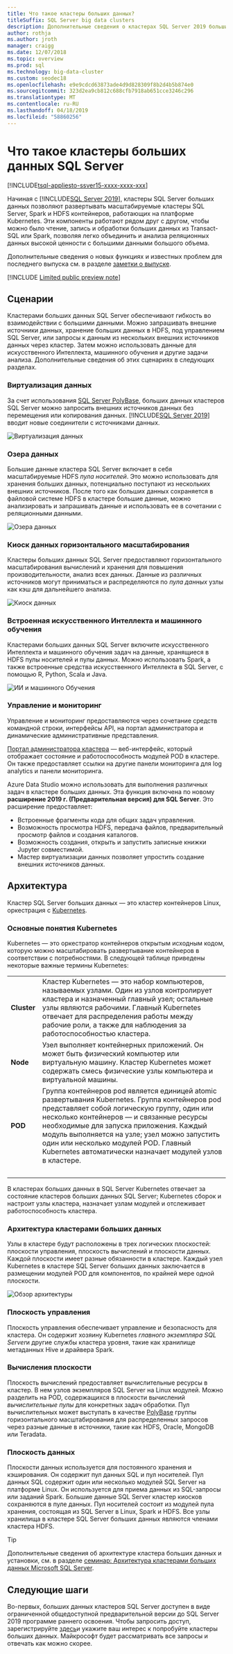 ```yaml
---
title: Что такое кластеры больших данных?
titleSuffix: SQL Server big data clusters
description: Дополнительные сведения о кластерах SQL Server 2019 больших данных (Предварительная версия), которые работают на платформе Kubernetes и обеспечивают масштабирование для реляционных и данные из HDFS.
author: rothja
ms.author: jroth
manager: craigg
ms.date: 12/07/2018
ms.topic: overview
ms.prod: sql
ms.technology: big-data-cluster
ms.custom: seodec18
ms.openlocfilehash: e9e9cdcd63873ade4d9d828309f8b2d4b5b874e0
ms.sourcegitcommit: 323d2ea9cb812c688cfb7918ab651cce3246c296
ms.translationtype: MT
ms.contentlocale: ru-RU
ms.lasthandoff: 04/18/2019
ms.locfileid: "58860256"
---
```

# <a name="what-are-sql-server-big-data-clusters"></a>Что такое кластеры больших данных SQL Server

[!INCLUDE[tsql-appliesto-ssver15-xxxx-xxxx-xxx](../includes/tsql-appliesto-ssver15-xxxx-xxxx-xxx.md)]

Начиная с [!INCLUDE[SQL Server 2019](../includes/sssqlv15-md.md)], кластеры SQL Server больших данных позволяют развертывать масштабируемые кластеры SQL Server, Spark и HDFS контейнеров, работающих на платформе Kubernetes. Эти компоненты работают рядом друг с другом, чтобы можно было чтение, запись и обработки больших данных из Transact-SQL или Spark, позволяя легко объединить и анализа реляционных данных высокой ценности с большими данными большого объема.

Дополнительные сведения о новых функциях и известных проблем для последнего выпуска см. в разделе [заметки о выпуске](release-notes-big-data-cluster.md).

[!INCLUDE [Limited public preview note](../includes/big-data-cluster-preview-note.md)]

## <a name="scenarios"></a>Сценарии

Кластерами больших данных SQL Server обеспечивают гибкость во взаимодействии с большими данными. Можно запрашивать внешние источники данных, хранение больших данных в HDFS, под управлением SQL Server, или запросы к данным из нескольких внешних источников данных через кластер. Затем можно использовать данные для искусственного Интеллекта, машинного обучения и другие задачи анализа. Дополнительные сведения об этих сценариях в следующих разделах.

### <a name="data-virtualization"></a>Виртуализация данных

За счет использования [SQL Server PolyBase](../relational-databases/polybase/polybase-guide.md), больших данных кластеров SQL Server можно запросить внешних источников данных без перемещения или копирования данных. [!INCLUDE[SQL Server 2019](../includes/sssqlv15-md.md)] вводит новые соединители с источниками данных.

![Виртуализация данных](media/big-data-cluster-overview/data-virtualization.png)

### <a name="data-lake"></a>Озера данных

Большие данные кластера SQL Server включает в себя масштабируемые HDFS *пула носителей*. Это можно использовать для хранения больших данных, потенциально поступают из нескольких внешних источников. После того как больших данных сохраняется в файловой системе HDFS в кластере большие данные, можно анализировать и запрашивать данные и использовать ее в сочетании с реляционными данными.

![Озера данных](media/big-data-cluster-overview/data-lake.png)

### <a name="scale-out-data-mart"></a>Киоск данных горизонтального масштабирования

Кластеры больших данных SQL Server предоставляют горизонтального масштабирования вычислений и хранения для повышения производительности, анализ всех данных. Данные из различных источников могут приниматься и распределяются по *пула данных* узлы как кэш для дальнейшего анализа.

![Киоск данных](media/big-data-cluster-overview/data-mart.png)

### <a name="integrated-ai-and-machine-learning"></a>Встроенная искусственного Интеллекта и машинного обучения

Кластерами больших данных SQL Server включите искусственного Интеллекта и машинного обучения задач на данные, хранящиеся в HDFS пулы носителей и пулы данных. Можно использовать Spark, а также встроенные средства искусственного Интеллекта в SQL Server, с помощью R, Python, Scala и Java.

![ИИ и машинного Обучения](media/big-data-cluster-overview/ai-ml-spark.png)

### <a name="management-and-monitoring"></a>Управление и мониторинг

Управление и мониторинг предоставляются через сочетание средств командной строки, интерфейсы API, на портал администратора и динамические административные представления.

[Портал администратора кластера](cluster-admin-portal.md) — веб-интерфейс, который отображает состояние и работоспособность модулей POD в кластере. Он также предоставляет ссылки на другие панели мониторинга для log analytics и панели мониторинга.

Azure Data Studio можно использовать для выполнения различных задач в кластере больших данных. Эта функция включена по новому **расширение 2019 г. (Предварительная версия) для SQL Server**. Это расширение предоставляет:

- Встроенные фрагменты кода для общих задач управления.
- Возможность просмотра HDFS, передача файлов, предварительный просмотр файлов и создания каталогов.
- Возможность создания, открыть и запустить записные книжки Jupyter совместимой.
- Мастер виртуализации данных позволяет упростить создание внешних источников данных.

## <a id="architecture"></a> Архитектура

Кластер SQL Server больших данных — это кластер контейнеров Linux, оркестрация с [Kubernetes](https://kubernetes.io/docs/concepts/).

### <a name="kubernetes-concepts"></a>Основные понятия Kubernetes

Kubernetes — это оркестратор контейнеров открытым исходным кодом, которую можно масштабировать развертывание контейнеров в соответствии с потребностями. В следующей таблице приведены некоторые важные термины Kubernetes:

|||
|:--|:--|
| **Cluster** | Кластер Kubernetes — это набор компьютеров, называемых узлами. Один из узлов контролирует кластера и назначенный главный узел; остальные узлы являются рабочими. Главный Kubernetes отвечает для распределения работы между рабочие роли, а также для наблюдения за работоспособностью кластера. |
| **Node** | Узел выполняет контейнерных приложений. Он может быть физический компьютер или виртуальную машину. Кластер Kubernetes может содержать смесь физические узлы компьютера и виртуальной машины. |
| **POD** | Группа контейнеров pod является единицей atomic развертывания Kubernetes. Группа контейнеров pod представляет собой логическую группу, один или несколько контейнеров — и связанные ресурсы необходимые для запуска приложения. Каждый модуль выполняется на узле; узел можно запустить один или несколько модулей POD. Главный Kubernetes автоматически назначает модулей узлов в кластере. |
| &nbsp; ||

В кластерах больших данных в SQL Server Kubernetes отвечает за состояние кластеров больших данных SQL Server; Kubernetes сборок и настроит узлы кластера, назначает узлам модулей и отслеживает работоспособность кластера.

### <a name="big-data-clusters-architecture"></a>Архитектура кластерами больших данных

Узлы в кластере будут расположены в трех логических плоскостей: плоскости управления, плоскость вычислений и плоскости данных. Каждой плоскости имеет разные обязанности в кластере. Каждый узел Kubernetes в кластере SQL Server больших данных заключается в размещении модулей POD для компонентов, по крайней мере одной плоскости.

![Обзор архитектуры](media/big-data-cluster-overview/architecture-diagram-planes.png)

### <a id="controlplane"></a> Плоскость управления

Плоскость управления обеспечивает управление и безопасность для кластера. Он содержит хозяину Kubernetes *главного экземпляра SQL Server*и другие службы кластера уровня, такие как хранилище метаданных Hive и драйвера Spark.

### <a id="computeplane"></a> Вычисления плоскости

Плоскость вычислений предоставляет вычислительные ресурсы в кластер. В нем узлов экземпляров SQL Server на Linux модулей. Можно разделить на POD, содержащихся в плоскости вычислений *вычислительные пулы* для конкретных задач обработки. Пул вычислительных может выступать в качестве [PolyBase](../relational-databases/polybase/polybase-guide.md) группы горизонтального масштабирования для распределенных запросов через разные данные в источники, такие как HDFS, Oracle, MongoDB или Teradata.

### <a id="dataplane"></a> Плоскость данных

Плоскости данных используется для постоянного хранения и кэширования. Он содержит пул данных SQL и пул носителей.  Пул данных SQL содержит один или несколько модулей SQL Server на платформе Linux. Он используется для приема данных из SQL-запросы или заданий Spark. Большие данные SQL Server кластер киосков сохраняются в пуле данных. Пул носителей состоит из модулей пула хранения, состоящая из SQL Server в Linux, Spark и HDFS. Все узлы хранилища в кластере SQL Server больших данных являются членами кластера HDFS.

> [!TIP]
> Дополнительные сведения об архитектуре кластера больших данных и установки, см. в разделе [семинар: Архитектура кластерами больших данных Microsoft SQL Server](https://github.com/Microsoft/sqlworkshops/tree/master/sqlserver2019bigdataclusters).

## <a name="next-steps"></a>Следующие шаги

Во-первых, больших данных кластеров SQL Server доступен в виде ограниченной общедоступной предварительной версии до SQL Server 2019 программе раннего освоения. Чтобы запросить доступ, зарегистрируйте [здесь](https://aka.ms/eapsignup)и укажите ваш интерес к попробуйте кластеры больших данных. Майкрософт будет рассматривать все запросы и отвечать как можно скорее.
